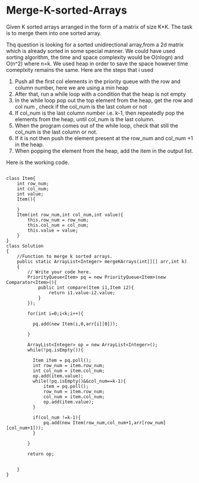 # Merge-K-sorted-Arrays
Given K sorted arrays arranged in the form of a matrix of size K*K. The task is to merge them into one sorted array.

Thq question is looking for a sorted unidirectional array,from a 2d matrix which is already sorted in some special manner. We could have used sorting algorithm, the time and space complexity would be O(nlogn) and O(n^2) where n=k.
We used heap in order to save the space however time comeplxity remains the same. Here are the steps that i used
1. Push all the first col elements in the priority queue with the row and column number, here we are using a min heap
2. After that, run a while loop with a condition that the heap is not empty
3. In the while loop pop out the top element from the heap, get the row and col num , check if the col_num is the last colum or not
4. If col_num is the last column number i.e. k-1, then repeatedly pop the elements from the heap, until col_num is the last column.
5. When the program comes out of the while loop, check that still the col_num is the last column or not.
6. If it is not then push the element present at the row_num and col_num +1 in the heap.
7. When popping the element from the heap, add the item in the output list.


Here is the working code.
````

class Item{
    int row_num;
    int col_num;
    int value;
    Item(){
        
    }
    Item(int row_num,int col_num,int value){
        this.row_num = row_num;
        this.col_num = col_num;
        this.value = value;
    }
}
class Solution
{
    //Function to merge k sorted arrays.
    public static ArrayList<Integer> mergeKArrays(int[][] arr,int k) 
    {
        // Write your code here.
        PriorityQueue<Item> pq = new PriorityQueue<Item>(new Comparator<Item>(){
            public int compare(Item i1,Item i2){
                return i1.value-i2.value;
            }
        });
        
        for(int i=0;i<k;i++){
         
          pq.add(new Item(i,0,arr[i][0]));   
         
        }
        
        ArrayList<Integer> op = new ArrayList<Integer>();
        while(!pq.isEmpty()){
          
          Item item = pq.poll();
          int row_num = item.row_num;
          int col_num = item.col_num;
          op.add(item.value);
          while(!pq.isEmpty()&&col_num==k-1){
              item = pq.poll();
              row_num = item.row_num;
              col_num = item.col_num;
              op.add(item.value);
          }
          
          if(col_num !=k-1){
              pq.add(new Item(row_num,col_num+1,arr[row_num][col_num+1]));
          }
          
        }
        
        return op;
        
        
    }
}

```````

